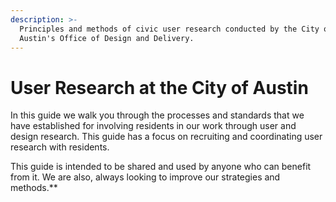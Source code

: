 ```yaml
---
description: >-
  Principles and methods of civic user research conducted by the City of
  Austin's Office of Design and Delivery.
---
```


# User Research at the City of Austin

In this guide we walk you through the processes and standards that we have established for involving residents in our work through user and design research. This guide has a focus on recruiting and coordinating user research with residents.

This guide is intended to be shared and used by anyone who can benefit from it. We are also, always looking to improve our strategies and methods.**



